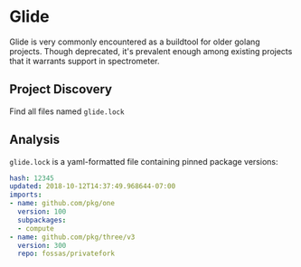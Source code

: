 # Glide

Glide is very commonly encountered as a buildtool for older golang projects.
Though deprecated, it's prevalent enough among existing projects that it
warrants support in spectrometer.

## Project Discovery

Find all files named `glide.lock`

## Analysis

`glide.lock` is a yaml-formatted file containing pinned package versions:

```yaml
hash: 12345
updated: 2018-10-12T14:37:49.968644-07:00
imports:
- name: github.com/pkg/one
  version: 100
  subpackages:
  - compute
- name: github.com/pkg/three/v3
  version: 300
  repo: fossas/privatefork
```
